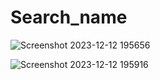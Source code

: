 # Search_name

![Screenshot 2023-12-12 195656](https://github.com/rensibhimani/Search_name/assets/137809172/a84d9640-51cc-4ac7-bf4c-da4d7711d7da)

![Screenshot 2023-12-12 195916](https://github.com/rensibhimani/Search_name/assets/137809172/a15640bf-72be-4893-9981-ed82450f9622)
